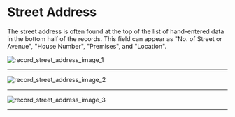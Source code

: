 # Street Address

The street address is often found at the top of the list of hand-entered data in the bottom half of the records. This field can appear as "No. of Street or Avenue", "House Number", "Premises", and "Location".  

![record_street_address_image_1](/images/street_address_1.png)  
***
![record_street_address_image_2](/images/street_address_2.png)  
***
![record_street_address_image_3](/images/street_address_3.png)  
***

